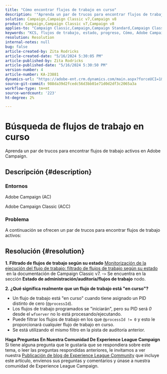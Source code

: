 ```yaml
---
title: "Cómo encontrar flujos de trabajo en curso"
description: '"Aprenda un par de trucos para encontrar flujos de trabajo activos en Adobe Campaign".'
solution: Campaign,Campaign Classic v7,Campaign v8
product: Campaign,Campaign Classic v7,Campaign v8
applies-to: "Campaign Classic,Campaign,Campaign Standard,Campaign Classic v7,Campaign v8"
keywords: "KCS, flujos de trabajo, estado, progreso, Cómo, Adobe Campaign, AC, ACC, Adobe Campaign Classic"
resolution: Resolution
internal-notes: null
bug: false
article-created-by: Zita Rodricks
article-created-date: "5/16/2024 5:30:05 PM"
article-published-by: Zita Rodricks
article-published-date: "5/16/2024 5:30:50 PM"
version-number: 4
article-number: KA-23881
dynamics-url: "https://adobe-ent.crm.dynamics.com/main.aspx?forceUCI=1&pagetype=entityrecord&etn=knowledgearticle&id=d19836ed-a913-ef11-9f89-6045bd0298d4"
source-git-commit: 988da39d2fcedc56d3bb01e71d0d2df3c2065a3a
workflow-type: tm+mt
source-wordcount: '223'
ht-degree: 2%

---
```


# Búsqueda de flujos de trabajo en curso


Aprenda un par de trucos para encontrar flujos de trabajo activos en Adobe Campaign.

## Descripción {#description}


### Entornos

Adobe Campaign (AC)

Adobe Campaign Classic (ACC)

### Problema

A continuación se ofrecen un par de trucos para encontrar flujos de trabajo activos:


## Resolución {#resolution}


<b>1. Filtrado de flujos de trabajo según su estado</b>
[Monitorización de la ejecución del flujo de trabajo: filtrado de flujos de trabajo según su estado](https://experienceleague.adobe.com/docs/campaign-classic/using/automating-with-workflows/monitoring-workflows/monitoring-workflow-execution.html?lang=en#filtering-workflows-status)  en la documentación de Campaign Classic v7.
-`>`  Se encuentra en la sección <b>Estado de administración/auditoría/flujos de trabajo</b> nodo.

<b>2. ¿Qué significa realmente que un flujo de trabajo está &quot;en curso&quot;?</b>
- Un flujo de trabajo está &quot;en curso&quot; cuando tiene asignado un PID distinto de cero (`@processId`).
- Los flujos de trabajo programados se &quot;iniciarán&quot;, pero su PID será *0* desde el `wfserver` no lo está procesando/ejecutando.
- Puede filtrar los flujos de trabajo en los que `@processId != 0` y esto le proporcionará cualquier flujo de trabajo en curso.
- Se está utilizando el mismo filtro en la pista de auditoría anterior.




<b>Haga Preguntas En Nuestra Comunidad De Experience League Campaign</b>
Si tiene alguna pregunta que le gustaría que se respondiera sobre este tema, o leer las preguntas respondidas anteriores, le invitamos a ver nuestra [Publicación de blog de Experience League Community](https://experienceleaguecommunities.adobe.com/t5/adobe-campaign-classic-blogs/introducing-top-kcs-articles-curated-for-your-troubleshooting/bc-p/672426#M132 "Seguir vínculo") que incluye este artículo, envíenos sus preguntas y comentarios y únase a nuestra comunidad de Experience League Campaign.
